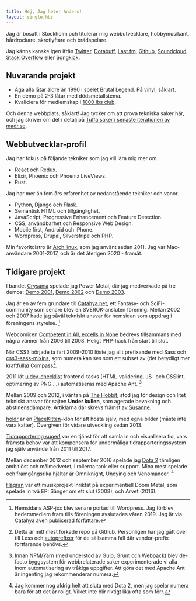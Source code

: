 ```yaml
---
title: Hej, Jag heter Anders!
layout: single.hbs
---
```


Jag är bosatt i Stockholm och titulerar mig webbutvecklare, hobbymusikant, hårdrockare, skrotlyftare och brädspelare.

Jag känns kanske igen ifrån [Twitter](https://twitter.com/madr_se), [Dotabuff](https://www.dotabuff.com/players/42850321), [Last.fm](http://www.lastfm.se/user/Madr), [Github](https://github.com/madr), [Soundcloud](https://soundcloud.com/madr), [Stack Overflow](http://stackoverflow.com/users/512382/madr) eller [Songkick](https://www.songkick.com/users/madrse).

## Nuvarande projekt

- Äga alla låtar äldre än 1990 i spelet Brutal Legend. På vinyl, såklart.
- En demo på 2-3 låtar med dödsmetallstema.
- Kvaliciera för medlemskap i [1000 lbs club](../2020/1000lbs).

Och denna webbplats, såklart! Jag tycker om att prova tekniska saker här, och jag skriver om det i detalj på [Tuffa saker i senaste iterationen av madr.se](../2019/meta/).

## Webbutvecklar-profil

Jag har fokus på följande tekniker som jag vill lära mig mer om.

- React och Redux.
- Elixir, Phoenix och Phoenix LiveViews.
- Rust.

Jag har mer än fem års erfarenhet av nedanstående tekniker och vanor.

- Python, Django och Flask.
- Semantisk HTML och tillgänglighet.
- JavaScript, Progressive Enhancement och Feature Detection.
- CSS, användbarhet och Responsive Web Design.
- Mobile first, Android och iPhone.
- Wordpress, Drupal, Silverstripe och PHP.

Min favoritdistro är [Arch linux](https://archlinux.org), som jag använt sedan 2011. Jag var Mac-användare 2001-2017, och är det återigen 2020 - framåt.

## Tidigare projekt

I bandet [Crysania](http://www.last.fm/music/Crysania) spelade jag Power Metal, där jag medverkade på tre demos: [Demo 2001](https://soundcloud.com/madr/sets/demo-2001), [Demo 2002](https://soundcloud.com/madr/sets/crysania-demo-2002) och [Demo 2003](https://soundcloud.com/madr/sets/crysania-demo-2003).

Jag är en av fem grundare till [Catahya.net](http://catahya.net), ett Fantasy- och SciFi-community som senare blev en SVEROK-ansluten förening. Mellan 2002 och 2007 hade jag såväl tekniskt ansvar för hemsidan som uppdrag i föreningens styrelse. [^0]

Webcomicen [Competent in All, excells in None](http://www.cia-ein.com) bedrevs tillsammans med några vänner från 2006 till 2008. Heligt PHP-hack från start till slut.

När CSS3 började ta fart 2009-2010 löste jag allt prefixande med Sass och [css3-sass-mixins](https://github.com/madr/css3-sass-mixins), som numera kan ses som ett subset av (det betydligt mer kraftfulla) Compass[^1].

2011 lät [uidev-checklist](https://github.com/madr/uidev-checklist) frontend-tasks (HTML-validering, JS- och CSSlint, optimering av PNG ...) automatiseras med Apache Ant. [^2]

Mellan 2009 och 2012, i väntan på [The Hobbit](http://www.imdb.com/title/tt0903624/), stod jag för design och litet tekniskt ansvar för sajten **Under kullen**, som agerade bevakning och abstinensdämpare. Artiklarna där skrevs främst av [Susanne](https://twitter.com/askdotra).

[holdr](https://github.com/madr/holdr) är en [PlaceKitten](http://placekitten.com)-klon för att hosta själv, med egna bilder (måste inte vara katter). Övergiven för vidare utveckling sedan 2013.

[Tidrapportering suger!](https://github.com/madr/tajm) var en tjänst för att samla in och visualisera tid, vars främsta behov var att kompensera för undermåliga tidrapporteringssystem jag själv använde från 2011 till 2017.

Mellan december 2012 och september 2016 spelade jag [Dota 2](https://www.dotabuff.com/players/42850321) tämligen ambitiöst och målmedvetet, i rollerna tank eller support. Mina mest spelade och framgångsrika hjältar är Omniknight, Undying och Venomancer. [^3]

[Hägran](http://soundcloud.com/hagran) var ett musikprojekt inriktat på experimentiell Doom Metal, som spelade in två EP: Sånger om ett slut (2008), och Arvet (2016).

[^0]: Hemsidans ASP-jox blev senare portad till Wordpress. Jag förblev hedersmedlem fram tills föreningen avslutades våren 2019. Jag är via Catahya även [publicerad författare](https://www.goodreads.com/author/show/7245013.Mars_Ytterstr_m).
[^1]: Detta är mitt mest forkade repo på Github. Personligen har jag gått över till Less och [autoprefixer](https://www.npmjs.com/package/autoprefixer) för de sällsamma fall där vendor-prefix fortfarande behövs.
[^2]: Innan NPM/Yarn (med understöd av Gulp, Grunt och Webpack) blev de-facto byggsystem för webbrelaterade saker experimenterade vi alla inom automatisering av tråkiga uppgifter. Att göra det med Apache Ant är ingenting jag rekommenderar numera.
[^3]: Jag kommer nog aldrig helt att sluta med Dota 2, men jag spelar numera bara för att det är roligt. Vilket inte blir riktigt lika ofta som förr.
